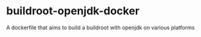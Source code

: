 # buildroot-openjdk-docker
A dockerfile that aims to build a buildroot with openjdk on various platforms
